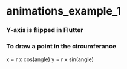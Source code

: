 # animations_example_1

### Y-axis is flipped in Flutter
### To draw a point in the circumferance
x = r x cos(angle)
y = r x sin(angle)
